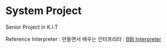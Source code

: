 System Project
=======

Senior Project in K.I.T

Reference Interpreter : 만들면서 배우는 인터프리터 : [BBI Interpreter](http://www.hanbit.co.kr/store/books/look.php?p_code=B8271407514)
